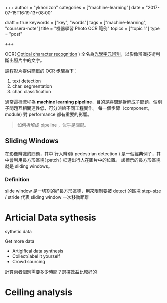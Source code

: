 +++
author = "ykhorizon"
categories = ["machine-learning"]
date = "2017-07-15T16:19:13+08:00"

draft = true
keywords = ["key", "words"]
tags = ["machine-learning", "coursera-note"]
title = "機器學習 Photo OCR 範例"
topics = ["topic 1"]
type = "post"

+++

OCR( [Optical character recognition](https://en.wikipedia.org/wiki/Optical_character_recognition) ) 全名為[光學字元辨別](https://zh.wikipedia.org/wiki/%E5%85%89%E5%AD%A6%E5%AD%97%E7%AC%A6%E8%AF%86%E5%88%AB)，以影像辨識技術判斷出照片中的文字。

課程影片提供簡單的 OCR 步驟為下：

1. text detection
2. char. segmentation
3. char. classification

通常這樣流程為 __machine learning pipeline__，目的是將問題拆解成子問題，個別子問題互相關連性低，可分派給不同工程實作。
每一個步驟（component, module) 對 performance 都有重要的影響。

> 如何拆解成 pipeline ，似乎是關鍵。


## Sliding Windows

在影像辨識的問題，其中 行人辨別( pedestrian detection ) 是一個經典例子，其中會利用長方形區塊( patch ) 框選出行人在圖片中的位置。
該標示的長方形區塊就是 sliding windows。

### Definition
slide window 是一切割的好長方形區塊，用來限制要被 detect 的區塊
step-size / stride 代表 sliding window 一次移動距離

# Articial Data sythesis

sythetic data

Get more data

- Artigifical data synthesis
- Collect/label it yourself
- Crowd sourcing

計算兩者個別需要多少時間？選擇效益比較好的


# Ceiling analysis

